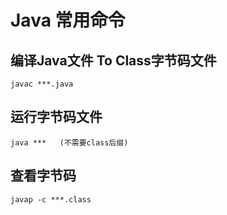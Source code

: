 # Java 常用命令

## 编译Java文件 To Class字节码文件

    javac ***.java

## 运行字节码文件

    java ***   (不需要class后缀)

## 查看字节码

    javap -c ***.class
